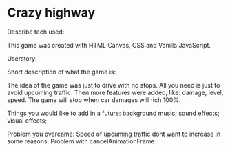 # Crazy highway

Describe tech used:

This game was created with HTML Canvas, CSS and Vanilla JavaScript.

Userstory:



Short description of what the game is:

The idea of the game was just to drive with no stops. All you need is just to avoid upcuming traffic. Then more features were added, like: damage, level, speed. The game will stop when car damages will rich 100%.



Things you would like to add in a future:
background music; 
sound effects;
visual effects;




Problem you overcame:
Speed of upcuming traffic dont want to increase in some reasons.
Problem with cancelAnimationFrame